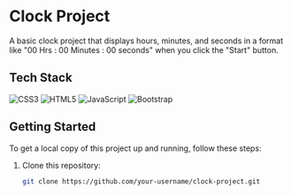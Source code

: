 # Clock Project

A basic clock project that displays hours, minutes, and seconds in a format like "00 Hrs : 00 Minutes : 00 seconds" when you click the "Start" button.



## Tech Stack

![CSS3](https://img.shields.io/badge/css3-%231572B6.svg?style=for-the-badge&logo=css3&logoColor=white) ![HTML5](https://img.shields.io/badge/html5-%23E34F26.svg?style=for-the-badge&logo=html5&logoColor=white) ![JavaScript](https://img.shields.io/badge/javascript-%23323330.svg?style=for-the-badge&logo=javascript&logoColor=%23F7DF1E) ![Bootstrap](https://img.shields.io/badge/bootstrap-%23563D7C.svg?style=for-the-badge&logo=bootstrap&logoColor=white)

## Getting Started

To get a local copy of this project up and running, follow these steps:

1. Clone this repository:

   ```bash
   git clone https://github.com/your-username/clock-project.git
